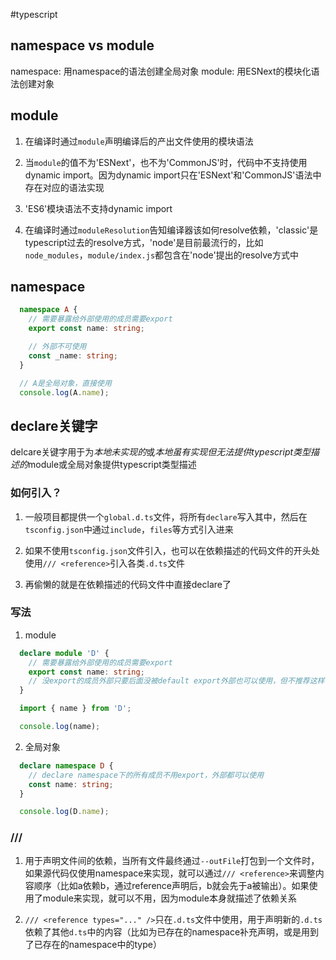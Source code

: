 #typescript


## namespace vs module
namespace: 用namespace的语法创建全局对象
module: 用ESNext的模块化语法创建对象


## module
1. 在编译时通过`module`声明编译后的产出文件使用的模块语法

2. 当`module`的值不为'ESNext'，也不为'CommonJS'时，代码中不支持使用dynamic import。因为dynamic import只在'ESNext'和'CommonJS'语法中存在对应的语法实现

3. 'ES6'模块语法不支持dynamic import

4. 在编译时通过`moduleResolution`告知编译器该如何resolve依赖，'classic'是typescript过去的resolve方式，'node'是目前最流行的，比如`node_modules`，`module/index.js`都包含在'node'提出的resolve方式中


## namespace

```typescript
  namespace A {
    // 需要暴露给外部使用的成员需要export
    export const name: string;

    // 外部不可使用
    const _name: string;
  }
```

```typescript
  // A是全局对象，直接使用
  console.log(A.name);
```


## declare关键字
delcare关键字用于为*本地未实现的*或*本地虽有实现但无法提供typescript类型描述的*module或全局对象提供typescript类型描述

### 如何引入？
1. 一般项目都提供一个`global.d.ts`文件，将所有`declare`写入其中，然后在`tsconfig.json`中通过`include`，`files`等方式引入进来

2. 如果不使用`tsconfig.json`文件引入，也可以在依赖描述的代码文件的开头处使用`/// <reference>`引入各类`.d.ts`文件

3. 再偷懒的就是在依赖描述的代码文件中直接declare了

### 写法
1. module
```typescript
  declare module 'D' {
    // 需要暴露给外部使用的成员需要export
    export const name: string;
    // 没export的成员外部只要后面没被default export外部也可以使用，但不推荐这样做
  }
```

```typescript
  import { name } from 'D';

  console.log(name);
```

2. 全局对象
```typescript
  declare namespace D {
    // declare namespace下的所有成员不用export，外部都可以使用
    const name: string;
  }
```

```typescript
  console.log(D.name);
```


### /// <reference>
1. 用于声明文件间的依赖，当所有文件最终通过`--outFile`打包到一个文件时，如果源代码仅使用namespace来实现，就可以通过`/// <reference>`来调整内容顺序（比如a依赖b，通过reference声明后，b就会先于a被输出）。如果使用了module来实现，就可以不用，因为module本身就描述了依赖关系

2. `/// <reference types="..." />`只在`.d.ts`文件中使用，用于声明新的`.d.ts`依赖了其他`d.ts`中的内容（比如为已存在的namespace补充声明，或是用到了已存在的namespace中的type）

